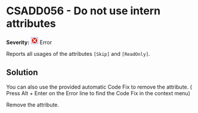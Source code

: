 # CSADD056 - Do not use intern attributes

**Severity:** ![Error](../images/Error.png) Error

Reports all usages of the attributes `[Skip]` and `[ReadOnly]`.

## Solution

You can also use the provided automatic Code Fix to remove the attribute. ( Press Alt + Enter on the Error line to find the Code Fix in the context menu) 

Remove the attribute.